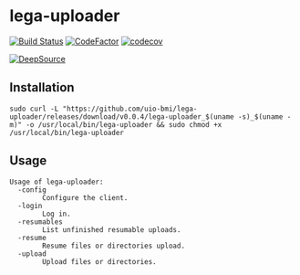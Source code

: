 # lega-uploader
[![Build Status](https://github.com/uio-bmi/lega-uploader/workflows/Go/badge.svg)](https://github.com/uio-bmi/lega-uploader/actions)
[![CodeFactor](https://www.codefactor.io/repository/github/uio-bmi/lega-uploader/badge)](https://www.codefactor.io/repository/github/uio-bmi/lega-uploader)
[![codecov](https://codecov.io/gh/uio-bmi/lega-uploader/branch/master/graph/badge.svg)](https://codecov.io/gh/uio-bmi/lega-uploader)

[![DeepSource](https://static.deepsource.io/deepsource-badge-light.svg)](https://deepsource.io/gh/uio-bmi/lega-uploader/?ref=repository-badge)

## Installation
```
sudo curl -L "https://github.com/uio-bmi/lega-uploader/releases/download/v0.0.4/lega-uploader_$(uname -s)_$(uname -m)" -o /usr/local/bin/lega-uploader && sudo chmod +x /usr/local/bin/lega-uploader
```

## Usage
```
Usage of lega-uploader:
  -config
    	Configure the client.
  -login
    	Log in.
  -resumables
    	List unfinished resumable uploads.
  -resume
    	Resume files or directories upload.
  -upload
    	Upload files or directories.
```